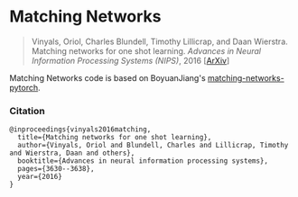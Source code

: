 # Matching Networks

> Vinyals, Oriol, Charles Blundell, Timothy Lillicrap, and Daan Wierstra. Matching networks for one shot learning. *Advances in Neural Information Processing Systems (NIPS)*, 2016 [[ArXiv](https://arxiv.org/abs/1606.04080)]

Matching Networks code is based on BoyuanJiang's [matching-networks-pytorch](https://github.com/BoyuanJiang/matching-networks-pytorch).

### Citation

```
@inproceedings{vinyals2016matching,
  title={Matching networks for one shot learning},
  author={Vinyals, Oriol and Blundell, Charles and Lillicrap, Timothy and Wierstra, Daan and others},
  booktitle={Advances in neural information processing systems},
  pages={3630--3638},
  year={2016}
}
```
